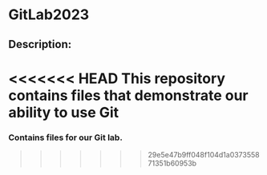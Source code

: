# GitLab2023
## Description:
<<<<<<< HEAD
This repository contains files that demonstrate our ability to use Git
=======
### Contains files for our Git lab.
>>>>>>> 29e5e47b9ff048f104d1a037355871351b60953b
